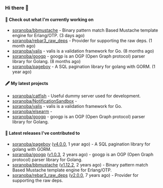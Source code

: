 ### Hi there 👋

#### 👷  Check out what I'm currently working on

- [soranoba/bbmustache](https://github.com/soranoba/bbmustache) - Binary pattern match Based Mustache template engine for Erlang/OTP. (3 days ago)
- [soranoba/rebar3_raw_deps](https://github.com/soranoba/rebar3_raw_deps) - Provider for supporting the raw deps. (1 month ago)
- [soranoba/valis](https://github.com/soranoba/valis) - valis is a validation framework for Go. (8 months ago)
- [soranoba/googp](https://github.com/soranoba/googp) - googp is an OGP (Open Graph protocol) parser library for Golang. (8 months ago)
- [soranoba/pageboy](https://github.com/soranoba/pageboy) - A SQL pagination library for golang with GORM. (1 year ago)

#### 🖋️  My latest projects

- [soranoba/catfish](https://github.com/soranoba/catfish) - Useful dummy server used for development.
- [soranoba/NotificationSandbox](https://github.com/soranoba/NotificationSandbox) - 
- [soranoba/valis](https://github.com/soranoba/valis) - valis is a validation framework for Go.
- [soranoba/elsearm](https://github.com/soranoba/elsearm) - 
- [soranoba/googp](https://github.com/soranoba/googp) - googp is an OGP (Open Graph protocol) parser library for Golang.

#### 🚀  Latest releases I've contributed to

- [soranoba/pageboy](https://github.com/soranoba/pageboy) ([v4.0.0](https://github.com/soranoba/pageboy/releases/tag/v4.0.0), 1 year ago) - A SQL pagination library for golang with GORM.
- [soranoba/googp](https://github.com/soranoba/googp) ([v1.0.3](https://github.com/soranoba/googp/releases/tag/v1.0.3), 2 years ago) - googp is an OGP (Open Graph protocol) parser library for Golang.
- [soranoba/bbmustache](https://github.com/soranoba/bbmustache) ([v1.12.2](https://github.com/soranoba/bbmustache/releases/tag/v1.12.2), 2 years ago) - Binary pattern match Based Mustache template engine for Erlang/OTP.
- [soranoba/rebar3_raw_deps](https://github.com/soranoba/rebar3_raw_deps) ([v2.0.0](https://github.com/soranoba/rebar3_raw_deps/releases/tag/v2.0.0), 7 years ago) - Provider for supporting the raw deps.
